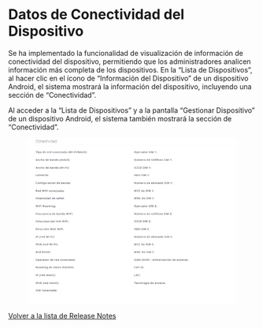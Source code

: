 # Datos de Conectividad del Dispositivo

Se ha implementado la funcionalidad de visualización de información de conectividad del dispositivo, permitiendo que los administradores analicen información más completa de los dispositivos. En la “Lista de Dispositivos”, al hacer clic en el ícono de “Información del Dispositivo” de un dispositivo Android, el sistema mostrará la información del dispositivo, incluyendo una sección de “Conectividad”.

Al acceder a la “Lista de Dispositivos” y a la pantalla “Gestionar Dispositivo” de un dispositivo Android, el sistema también mostrará la sección de “Conectividad”.

<figure><img src="../../.gitbook/assets/image (221).png" alt=""><figcaption></figcaption></figure>

[Volver a la lista de Release Notes](broken-reference)
